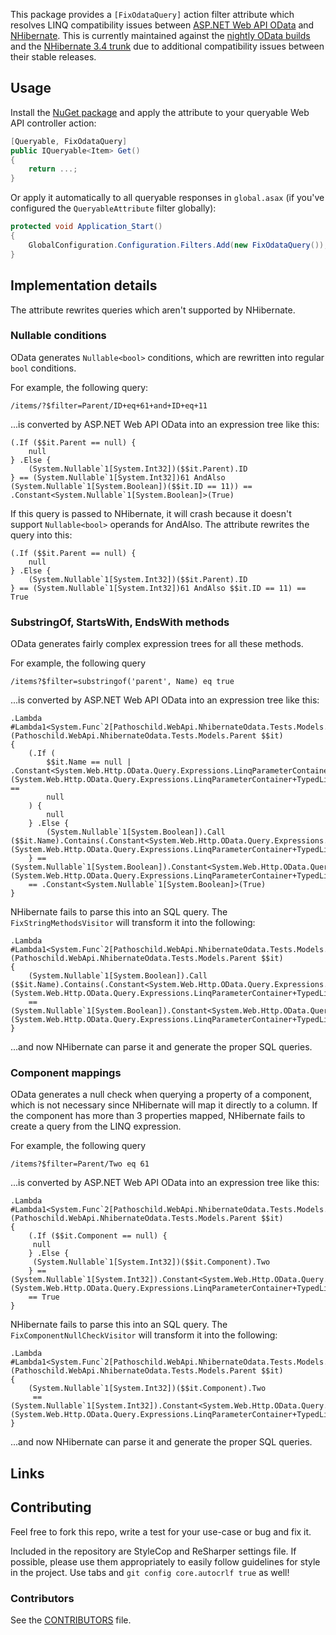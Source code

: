 This package provides a `[FixOdataQuery]` action filter attribute which resolves LINQ compatibility issues between [ASP.NET Web API OData] and [NHibernate]. This is currently maintained against the [nightly OData builds] and the [NHibernate 3.4 trunk] due to additional compatibility issues between their stable releases.

## Usage
Install the [NuGet package] and apply the attribute to your queryable Web API controller action:

```c#
[Queryable, FixOdataQuery]
public IQueryable<Item> Get()
{
	return ...;
}
```

Or apply it automatically to all queryable responses in `global.asax` (if you've configured the `QueryableAttribute` filter globally):

```c#
protected void Application_Start()
{
	GlobalConfiguration.Configuration.Filters.Add(new FixOdataQuery());
}
```

## Implementation details
The attribute rewrites queries which aren't supported by NHibernate.

### Nullable conditions
OData generates `Nullable<bool>` conditions, which are rewritten into regular `bool` conditions.

For example, the following query:

	/items/?$filter=Parent/ID+eq+61+and+ID+eq+11

...is converted by ASP.NET Web API OData into an expression tree like this:

	(.If ($$it.Parent == null) {
		null
	} .Else {
		(System.Nullable`1[System.Int32])($$it.Parent).ID
	} == (System.Nullable`1[System.Int32])61 AndAlso (System.Nullable`1[System.Boolean])($$it.ID == 11)) == .Constant<System.Nullable`1[System.Boolean]>(True)

If this query is passed to NHibernate, it will crash because it doesn't support `Nullable<bool>` operands for AndAlso. The attribute rewrites the query into this:

	(.If ($$it.Parent == null) {
		null
	} .Else {
		(System.Nullable`1[System.Int32])($$it.Parent).ID
	} == (System.Nullable`1[System.Int32])61 AndAlso $$it.ID == 11) == True

### SubstringOf, StartsWith, EndsWith methods

OData generates fairly complex expression trees for all these methods.

For example, the following query

	/items?$filter=substringof('parent', Name) eq true

...is converted by ASP.NET Web API OData into an expression tree like this:

	.Lambda #Lambda1<System.Func`2[Pathoschild.WebApi.NhibernateOdata.Tests.Models.Parent,System.Boolean]>(Pathoschild.WebApi.NhibernateOdata.Tests.Models.Parent $$it)
	{
		(.If (
			$$it.Name == null | .Constant<System.Web.Http.OData.Query.Expressions.LinqParameterContainer+TypedLinqParameterContainer`1[System.String]>(System.Web.Http.OData.Query.Expressions.LinqParameterContainer+TypedLinqParameterContainer`1[System.String]).TypedProperty ==
			null
		) {
			null
		} .Else {
			(System.Nullable`1[System.Boolean]).Call ($$it.Name).Contains(.Constant<System.Web.Http.OData.Query.Expressions.LinqParameterContainer+TypedLinqParameterContainer`1[System.String]>(System.Web.Http.OData.Query.Expressions.LinqParameterContainer+TypedLinqParameterContainer`1[System.String]).TypedProperty)
		} == (System.Nullable`1[System.Boolean]).Constant<System.Web.Http.OData.Query.Expressions.LinqParameterContainer+TypedLinqParameterContainer`1[System.Boolean]>(System.Web.Http.OData.Query.Expressions.LinqParameterContainer+TypedLinqParameterContainer`1[System.Boolean]).TypedProperty)
		== .Constant<System.Nullable`1[System.Boolean]>(True)
	}

NHibernate fails to parse this into an SQL query. The `FixStringMethodsVisitor` will transform it into the following:

	.Lambda #Lambda1<System.Func`2[Pathoschild.WebApi.NhibernateOdata.Tests.Models.Parent,System.Boolean]>(Pathoschild.WebApi.NhibernateOdata.Tests.Models.Parent $$it)
	{
		(System.Nullable`1[System.Boolean]).Call ($$it.Name).Contains(.Constant<System.Web.Http.OData.Query.Expressions.LinqParameterContainer+TypedLinqParameterContainer`1[System.String]>(System.Web.Http.OData.Query.Expressions.LinqParameterContainer+TypedLinqParameterContainer`1[System.String]).TypedProperty)
		== (System.Nullable`1[System.Boolean]).Constant<System.Web.Http.OData.Query.Expressions.LinqParameterContainer+TypedLinqParameterContainer`1[System.Boolean]>(System.Web.Http.OData.Query.Expressions.LinqParameterContainer+TypedLinqParameterContainer`1[System.Boolean]).TypedProperty
	}

...and now NHibernate can parse it and generate the proper SQL queries.

### Component mappings

OData generates a null check when querying a property of a component, which is not necessary since NHibernate will map it
directly to a column. If the component has more than 3 properties mapped, NHibernate fails to create a query from the LINQ expression.

For example, the following query

	/items?$filter=Parent/Two eq 61

...is converted by ASP.NET Web API OData into an expression tree like this:

	.Lambda #Lambda1<System.Func`2[Pathoschild.WebApi.NhibernateOdata.Tests.Models.Parent,System.Boolean]>(Pathoschild.WebApi.NhibernateOdata.Tests.Models.Parent $$it)
	{
		(.If ($$it.Component == null) {
		 null
		} .Else {
		 (System.Nullable`1[System.Int32])($$it.Component).Two
		} == (System.Nullable`1[System.Int32]).Constant<System.Web.Http.OData.Query.Expressions.LinqParameterContainer+TypedLinqParameterContainer`1[System.Int32]>(System.Web.Http.OData.Query.Expressions.LinqParameterContainer+TypedLinqParameterContainer`1[System.Int32]).TypedProperty)
		== True
	}

NHibernate fails to parse this into an SQL query. The `FixComponentNullCheckVisitor` will transform it into the following:

	.Lambda #Lambda1<System.Func`2[Pathoschild.WebApi.NhibernateOdata.Tests.Models.Parent,System.Boolean]>(Pathoschild.WebApi.NhibernateOdata.Tests.Models.Parent $$it)
	{
		(System.Nullable`1[System.Int32])($$it.Component).Two
		 == (System.Nullable`1[System.Int32]).Constant<System.Web.Http.OData.Query.Expressions.LinqParameterContainer+TypedLinqParameterContainer`1[System.Int32]>(System.Web.Http.OData.Query.Expressions.LinqParameterContainer+TypedLinqParameterContainer`1[System.Int32]).TypedProperty)
	}

...and now NHibernate can parse it and generate the proper SQL queries.

## Links
	
[ASP.NET Web API OData]: http://www.asp.net/web-api/overview/odata-support-in-aspnet-web-api
[NHibernate]: http://nhforge.org/
[nightly OData builds]: http://www.myget.org/gallery/aspnetwebstacknightly
[NHibernate 3.4 trunk]: https://github.com/nhibernate/nhibernate-core
[NuGet package]: https://nuget.org/packages/Pathoschild.WebApi.NHibernate-OData

## Contributing

Feel free to fork this repo, write a test for your use-case or bug and fix it.

Included in the repository are StyleCop and ReSharper settings file. If possible, please use them appropriately
to easily follow guidelines for style in the project. Use tabs and `git config core.autocrlf true` as well!

### Contributors

See the [CONTRIBUTORS](CONTRIBUTORS.md) file.